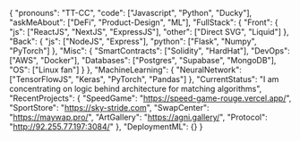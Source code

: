 {
  "pronouns": "TT-CC",
  "code": ["Javascript", "Python", "Ducky"],
  "askMeAbout": ["DeFi", "Product-Design", "ML"],
  "FullStack": {
    "Front": {
      "js": ["ReactJS", "NextJS", "ExpressJS"],
      "other": ["Direct SVG", "Liquid"]
    },
    "Back": {
      "js": ["NodeJS", "Express"],
      "python": ["Flask", "Numpy", "PyTorch"]
    },
    "Misc": {
      "SmartContracts": ["Solidity", "HardHat"],
      "DevOps": ["AWS", "Docker"],
      "Databases": ["Postgres", "Supabase", "MongoDB"],
      "OS": ["Linux fan"]
    }
  },
  "MachineLearning": {
    "NeuralNetwork": ["TensorFlowJS", "Keras", "PyTorch", "Pandas"]
  },
  "CurrentStatus": "I am concentrating on logic behind architecture for matching algorithms",
  "RecentProjects": {
    "SpeedGame": "https://speed-game-rouge.vercel.app/",
    "SportStore": "https://sky-stride.com",
    "SwapCenter": "https://maywap.pro/",
    "ArtGallery": "https://agni.gallery/",
    "Protocol": "http://92.255.77.197:3084/"
  },
  "DeploymentML": {}
}
